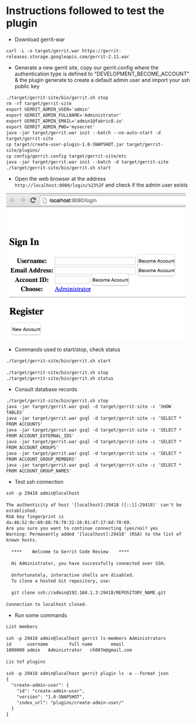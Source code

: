 # Instructions followed to test the plugin

- Download gerrit-war

```
curl -L -o target/gerrit.war https://gerrit-releases.storage.googleapis.com/gerrit-2.11.war
```

- Generate a new gerrit site, copy our gerrit.config where the authentication type is defined to "DEVELOPMENT_BECOME_ACCOUNT" & the plugin generate to create a default admin user and import your ssh public key

```
./target/gerrit-site/bin/gerrit.sh stop
rm -rf target/gerrit-site
export GERRIT_ADMIN_USER='admin'
export GERRIT_ADMIN_FULLNAME='Administrator'
export GERRIT_ADMIN_EMAIL='admin1@fabric8.io'
export GERRIT_ADMIN_PWD='mysecret'
java -jar target/gerrit.war init --batch --no-auto-start -d target/gerrit-site
cp target/create-user-plugin-1.0-SNAPSHOT.jar target/gerrit-site/plugins/
cp config/gerrit.config target/gerrit-site/etc
java -jar target/gerrit.war init --batch -d target/gerrit-site
./target/gerrit-site/bin/gerrit.sh start
```

- Open the web browser at the address `http://localhost:8080/login/%23%2F` and check if the admin user exists

![Admin User](admin_user.png)

- Commands used to start/stop, check status

```
./target/gerrit-site/bin/gerrit.sh start

./target/gerrit-site/bin/gerrit.sh stop
./target/gerrit-site/bin/gerrit.sh status
```

- Consult database records

```
./target/gerrit-site/bin/gerrit.sh stop
java -jar target/gerrit.war gsql -d target/gerrit-site -c 'SHOW TABLES'
java -jar target/gerrit.war gsql -d target/gerrit-site -c 'SELECT * FROM ACCOUNTS'
java -jar target/gerrit.war gsql -d target/gerrit-site -c 'SELECT * FROM ACCOUNT_EXTERNAL_IDS'
java -jar target/gerrit.war gsql -d target/gerrit-site -c 'SELECT * FROM ACCOUNT_GROUPS'
java -jar target/gerrit.war gsql -d target/gerrit-site -c 'SELECT * FROM ACCOUNT_GROUP_MEMBERS'
java -jar target/gerrit.war gsql -d target/gerrit-site -c 'SELECT * FROM ACCOUNT_GROUP_NAMES'

```

- Test ssh connection

```
ssh -p 29418 admin@localhost

The authenticity of host '[localhost]:29418 ([::1]:29418)' can't be established.
RSA key fingerprint is da:46:52:0c:69:68:76:f8:32:16:81:47:17:6d:70:69.
Are you sure you want to continue connecting (yes/no)? yes
Warning: Permanently added '[localhost]:29418' (RSA) to the list of known hosts.

  ****    Welcome to Gerrit Code Review    ****

  Hi Administrator, you have successfully connected over SSH.

  Unfortunately, interactive shells are disabled.
  To clone a hosted Git repository, use:

  git clone ssh://admin@192.168.1.3:29418/REPOSITORY_NAME.git

Connection to localhost closed.
```

- Run some commands

```
List members

ssh -p 29418 admin@localhost gerrit ls-members Administrators
id      username        full name       email
1000000 admin   Administrator   ch007m@gmail.com

Lis tof plugins

ssh -p 29418 admin@localhost gerrit plugin ls -a --format json
{
  "create-admin-user": {
    "id": "create-admin-user",
    "version": "1.0-SNAPSHOT",
    "index_url": "plugins/create-admin-user/"
  }
}
```

         
      

        

